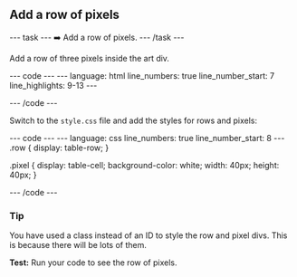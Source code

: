 
<h2 class="c-project-heading--task">Add a row of pixels</h2>

--- task ---
➡️ Add a row of pixels.
--- /task --- 

Add a row of three pixels inside the art div.

<div class="c-project-code">
--- code ---
---
language: html
line_numbers: true
line_number_start: 7
line_highlights: 9-13
---
<body>
  <div id="art">
    <div class = "row">
      <div class="pixel"></div>
      <div class="pixel"></div>
      <div class="pixel"></div>
    </div>
  </div>  
</body>

--- /code ---
</div>

Switch to the `style.css` file and add the styles for rows and pixels:

<div class="c-project-code">
--- code ---
---
language: css
line_numbers: true
line_number_start: 8
---
.row {
  display: table-row;
}

.pixel {
  display: table-cell;
  background-color: white;
  width: 40px;
  height: 40px;
}

--- /code ---
</div>

<div class="c-project-callout c-project-callout--tip">

### Tip
You have used a class instead of an ID to style the row and pixel divs. This is because there will be lots of them.
</div>

**Test:** Run your code to see the row of pixels.
